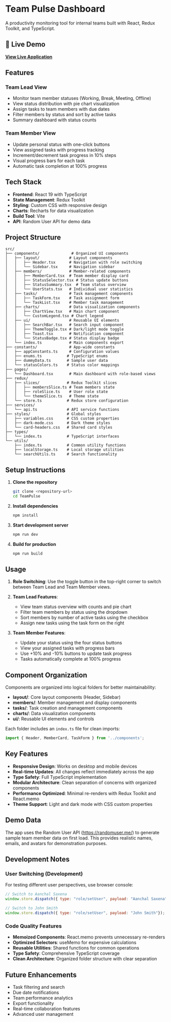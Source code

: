 # Team Pulse Dashboard

A productivity monitoring tool for internal teams built with React, Redux Toolkit, and TypeScript.

## 🚀 Live Demo
[**View Live Application**](https://6866600e0f7652f5a82e429c--teampulseproject.netlify.app/)

## Features

### Team Lead View
- Monitor team member statuses (Working, Break, Meeting, Offline)
- View status distribution with pie chart visualization
- Assign tasks to team members with due dates
- Filter members by status and sort by active tasks
- Summary dashboard with status counts

### Team Member View
- Update personal status with one-click buttons
- View assigned tasks with progress tracking
- Increment/decrement task progress in 10% steps
- Visual progress bars for each task
- Automatic task completion at 100% progress

## Tech Stack

- **Frontend**: React 19 with TypeScript
- **State Management**: Redux Toolkit
- **Styling**: Custom CSS with responsive design
- **Charts**: Recharts for data visualization
- **Build Tool**: Vite
- **API**: Random User API for demo data

## Project Structure

```
src/
├── components/              # Organized UI components
│   ├── layout/             # Layout components
│   │   ├── Header.tsx      # Navigation with role switching
│   │   └── Sidebar.tsx     # Navigation sidebar
│   ├── members/            # Member-related components
│   │   ├── MemberCard.tsx  # Team member display card
│   │   ├── StatusSelector.tsx # Status update buttons
│   │   ├── StatusSummary.tsx  # Team status overview
│   │   └── UserStats.tsx   # Individual user statistics
│   ├── tasks/              # Task management components
│   │   ├── TaskForm.tsx    # Task assignment form
│   │   └── TaskList.tsx    # Member task management
│   ├── charts/             # Data visualization components
│   │   ├── ChartView.tsx   # Main chart component
│   │   └── CustomLegend.tsx # Chart legend
│   ├── ui/                 # Reusable UI elements
│   │   ├── SearchBar.tsx   # Search input component
│   │   ├── ThemeToggle.tsx # Dark/light mode toggle
│   │   ├── Toast.tsx       # Notification component
│   │   └── StatusBadge.tsx # Status display badge
│   └── index.ts            # Main components export
├── constants/              # App-wide constants
│   ├── appConstants.ts     # Configuration values
│   ├── enums.ts           # TypeScript enums
│   ├── dummyData.ts       # Sample user data
│   └── statusColors.ts    # Status color mappings
├── pages/
│   └── Dashboard.tsx       # Main dashboard with role-based views
├── redux/
│   ├── slices/            # Redux Toolkit slices
│   │   ├── membersSlice.ts # Team members state
│   │   ├── roleSlice.ts    # User role state
│   │   └── themeSlice.ts   # Theme state
│   └── store.ts           # Redux store configuration
├── services/
│   └── api.ts             # API service functions
├── styles/                # Global styles
│   ├── variables.css      # CSS custom properties
│   ├── dark-mode.css      # Dark theme styles
│   └── card-headers.css   # Shared card styles
├── types/
│   └── index.ts           # TypeScript interfaces
└── utils/
    ├── index.ts           # Common utility functions
    ├── localStorage.ts    # Local storage utilities
    └── searchUtils.ts     # Search functionality
```

## Setup Instructions

1. **Clone the repository**
   ```bash
   git clone <repository-url>
   cd TeamPulse
   ```

2. **Install dependencies**
   ```bash
   npm install
   ```

3. **Start development server**
   ```bash
   npm run dev
   ```

4. **Build for production**
   ```bash
   npm run build
   ```

## Usage

1. **Role Switching**: Use the toggle button in the top-right corner to switch between Team Lead and Team Member views.

2. **Team Lead Features**:
   - View team status overview with counts and pie chart
   - Filter team members by status using the dropdown
   - Sort members by number of active tasks using the checkbox
   - Assign new tasks using the task form on the right

3. **Team Member Features**:
   - Update your status using the four status buttons
   - View your assigned tasks with progress bars
   - Use +10% and -10% buttons to update task progress
   - Tasks automatically complete at 100% progress

## Component Organization

Components are organized into logical folders for better maintainability:

- **layout/**: Core layout components (Header, Sidebar)
- **members/**: Member management and display components
- **tasks/**: Task creation and management components  
- **charts/**: Data visualization components
- **ui/**: Reusable UI elements and controls

Each folder includes an `index.ts` file for clean imports:
```typescript
import { Header, MemberCard, TaskForm } from '../components';
```

## Key Features

- **Responsive Design**: Works on desktop and mobile devices
- **Real-time Updates**: All changes reflect immediately across the app
- **Type Safety**: Full TypeScript implementation
- **Modular Architecture**: Clean separation of concerns with organized components
- **Performance Optimized**: Minimal re-renders with Redux Toolkit and React.memo
- **Theme Support**: Light and dark mode with CSS custom properties

## Demo Data

The app uses the Random User API (https://randomuser.me/) to generate sample team member data on first load. This provides realistic names, emails, and avatars for demonstration purposes.

## Development Notes

### User Switching (Development)
For testing different user perspectives, use browser console:
```javascript
// Switch to Aanchal Saxena
window.store.dispatch({ type: "role/setUser", payload: "Aanchal Saxena"});

// Switch to John Smith  
window.store.dispatch({ type: "role/setUser", payload: "John Smith"});
```

### Code Quality Features
- **Memoized Components**: React.memo prevents unnecessary re-renders
- **Optimized Selectors**: useMemo for expensive calculations
- **Reusable Utilities**: Shared functions for common operations
- **Type Safety**: Comprehensive TypeScript coverage
- **Clean Architecture**: Organized folder structure with clear separation

## Future Enhancements

- Task filtering and search
- Due date notifications
- Team performance analytics
- Export functionality
- Real-time collaboration features
- Advanced user management